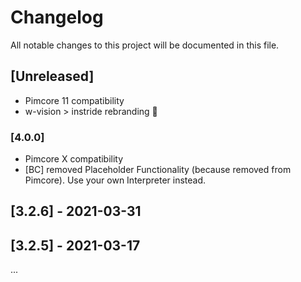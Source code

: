 # Changelog

All notable changes to this project will be documented in this file.

## [Unreleased]

- Pimcore 11 compatibility
- w-vision > instride rebranding 🔄

### [4.0.0]

- Pimcore X compatibility
- [BC] removed Placeholder Functionality (because removed from Pimcore). Use your own Interpreter instead.

## [3.2.6] - 2021-03-31
## [3.2.5] - 2021-03-17

...
